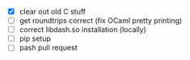 - [x] clear out old C stuff
- [ ] get roundtrips correct (fix OCaml pretty printing)
- [ ] correct libdash.so installation (locally)
- [ ] pip setup
- [ ] pash pull request
